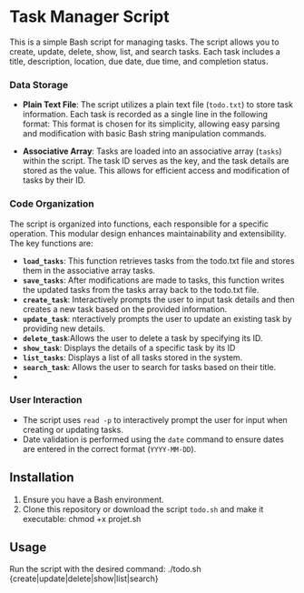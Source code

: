 # Task Manager Script

This is a simple Bash script for managing tasks. The script allows you to create, update, delete, show, list, and search tasks. Each task includes a title, description, location, due date, due time, and completion status.


### Data Storage

- **Plain Text File**: The script utilizes a plain text file (`todo.txt`) to store task information. Each task is recorded as a single line in the following format:
This format is chosen for its simplicity, allowing easy parsing and modification with basic Bash string manipulation commands.

- **Associative Array**: Tasks are loaded into an associative array (`tasks`) within the script. The task ID serves as the key, and the task details are stored as the value. This allows for efficient access and modification of tasks by their ID.

### Code Organization

The script is organized into functions, each responsible for a specific operation. This modular design enhances maintainability and extensibility. The key functions are:

- **`load_tasks`**: This function retrieves tasks from the todo.txt file and stores them in the associative array tasks.
- **`save_tasks`**: After modifications are made to tasks, this function writes the updated tasks from the tasks array back to the todo.txt file.
- **`create_task`**: Interactively prompts the user to input task details and then creates a new task based on the provided information.
- **`update_task`**: nteractively prompts the user to update an existing task by providing new details.
- **`delete_task`**:Allows the user to delete a task by specifying its ID.
- **`show_task`**: Displays the details of a specific task by its ID
- **`list_tasks`**: Displays a list of all tasks stored in the system.
- **`search_task`**: Allows the user to search for tasks based on their title.
- 
### User Interaction

- The script uses `read -p` to interactively prompt the user for input when creating or updating tasks.
- Date validation is performed using the `date` command to ensure dates are entered in the correct format (`YYYY-MM-DD`).

## Installation

1. Ensure you have a Bash environment. 
2. Clone this repository or download the script `todo.sh` and make it executable: chmod +x projet.sh
## Usage
Run the script with the desired command:
./todo.sh {create|update|delete|show|list|search}


